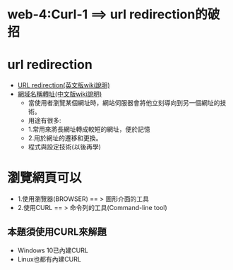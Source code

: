 # web-4:Curl-1 ==> url redirection的破招

# url redirection
- [URL redirection(英文版wiki說明)](https://en.wikipedia.org/wiki/URL_redirection)
- [網域名稱轉址(中文版wiki說明)](https://zh.wikipedia.org/wiki/%E7%B6%B2%E5%9F%9F%E5%90%8D%E7%A8%B1%E8%BD%89%E5%9D%80)
  - 當使用者瀏覽某個網址時，網站伺服器會將他立刻導向到另一個網址的技術。
  - 用途有很多:
  - 1.常用來將長網址轉成較短的網址，便於記憶
  - 2.用於網址的遷移和更換。
  - 程式與設定技術(以後再學)

# 瀏覽網頁可以
- 1.使用瀏覽器(BROWSER) == > 圖形介面的工具
- 2.使用CURL  == > 命令列的工具(Command-line tool)

## 本題須使用CURL來解題
- Windows 10已內建CURL
- Linux也都有內建CURL

#
  
